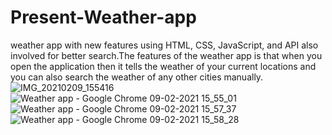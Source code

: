 # Present-Weather-app
weather app with new features using HTML, CSS, JavaScript, and API also involved for better search.The features of the weather app is that when you open the application then it tells the weather of your current locations and you can also search the weather of any other cities manually.
![IMG_20210209_155416](https://user-images.githubusercontent.com/71181419/107351640-db5e0780-6af0-11eb-9bc8-092e6e6eb7f8.jpg)
![Weather app - Google Chrome 09-02-2021 15_55_01](https://user-images.githubusercontent.com/71181419/107351935-3c85db00-6af1-11eb-8f58-9bee2c3b2872.png)
![Weather app - Google Chrome 09-02-2021 15_57_37](https://user-images.githubusercontent.com/71181419/107352039-63dca800-6af1-11eb-8929-f546a18d0df7.png)
![Weather app - Google Chrome 09-02-2021 15_58_28](https://user-images.githubusercontent.com/71181419/107352126-7f47b300-6af1-11eb-9c79-218277909771.png)
